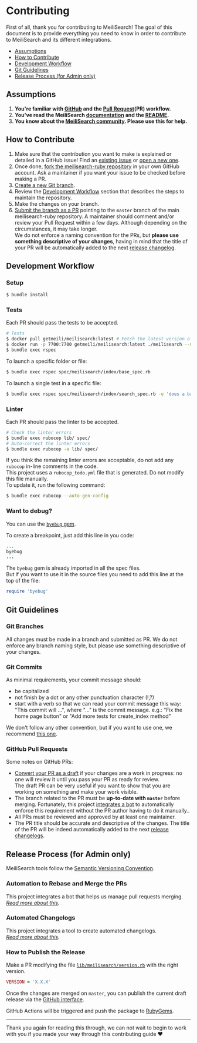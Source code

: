 # Contributing

First of all, thank you for contributing to MeiliSearch! The goal of this document is to provide everything you need to know in order to contribute to MeiliSearch and its different integrations.

<!-- MarkdownTOC autolink="true" style="ordered" indent="   " -->

- [Assumptions](#assumptions)
- [How to Contribute](#how-to-contribute)
- [Development Workflow](#development-workflow)
- [Git Guidelines](#git-guidelines)
- [Release Process (for Admin only)](#release-process-for-admin-only)

<!-- /MarkdownTOC -->

## Assumptions

1. **You're familiar with [GitHub](https://github.com) and the [Pull Request](https://help.github.com/en/github/collaborating-with-issues-and-pull-requests/about-pull-requests)(PR) workflow.**
2. **You've read the MeiliSearch [documentation](https://docs.meilisearch.com) and the [README](/README.md).**
3. **You know about the [MeiliSearch community](https://docs.meilisearch.com/resources/contact.html). Please use this for help.**

## How to Contribute

1. Make sure that the contribution you want to make is explained or detailed in a GitHub issue! Find an [existing issue](https://github.com/meilisearch/meilisearch-ruby/issues/) or [open a new one](https://github.com/meilisearch/meilisearch-ruby/issues/new).
2. Once done, [fork the meilisearch-ruby repository](https://help.github.com/en/github/getting-started-with-github/fork-a-repo) in your own GitHub account. Ask a maintainer if you want your issue to be checked before making a PR.
3. [Create a new Git branch](https://help.github.com/en/github/collaborating-with-issues-and-pull-requests/creating-and-deleting-branches-within-your-repository).
4. Review the [Development Workflow](#workflow) section that describes the steps to maintain the repository.
5. Make the changes on your branch.
6. [Submit the branch as a PR](https://help.github.com/en/github/collaborating-with-issues-and-pull-requests/creating-a-pull-request-from-a-fork) pointing to the `master` branch of the main meilisearch-ruby repository. A maintainer should comment and/or review your Pull Request within a few days. Although depending on the circumstances, it may take longer.<br>
 We do not enforce a naming convention for the PRs, but **please use something descriptive of your changes**, having in mind that the title of your PR will be automatically added to the next [release changelog](https://github.com/meilisearch/meilisearch-ruby/releases/).

## Development Workflow

### Setup

```bash
$ bundle install
```

### Tests

Each PR should pass the tests to be accepted.

```bash
# Tests
$ docker pull getmeili/meilisearch:latest # Fetch the latest version of MeiliSearch image from Docker Hub
$ docker run -p 7700:7700 getmeili/meilisearch:latest ./meilisearch --master-key=masterKey --no-analytics=true
$ bundle exec rspec
```

To launch a specific folder or file:

```bash
$ bundle exec rspec spec/meilisearch/index/base_spec.rb
```

To launch a single test in a specific file:

```bash
$ bundle exec rspec spec/meilisearch/index/search_spec.rb -e 'does a basic search in index'
```

### Linter

Each PR should pass the linter to be accepted.

```bash
# Check the linter errors
$ bundle exec rubocop lib/ spec/
# Auto-correct the linter errors
$ bundle exec rubocop -a lib/ spec/
```

If you think the remaining linter errors are acceptable, do not add any `rubocop` in-line comments in the code.<br>
This project uses a `rubocop_todo.yml` file that is generated. Do not modify this file manually.<br>
To update it, run the following command:

```bash
$ bundle exec rubocop --auto-gen-config
```

### Want to debug?

You can use the [`byebug` gem](https://github.com/deivid-rodriguez/byebug).

To create a breakpoint, just add this line in you code:

```ruby
...
byebug
...
```

The `byebug` gem is already imported in all the spec files.<br>
But if you want to use it in the source files you need to add this line at the top of the file:

```ruby
require 'byebug'
```

## Git Guidelines

### Git Branches

All changes must be made in a branch and submitted as PR.
We do not enforce any branch naming style, but please use something descriptive of your changes.

### Git Commits

As minimal requirements, your commit message should:
- be capitalized
- not finish by a dot or any other punctuation character (!,?)
- start with a verb so that we can read your commit message this way: "This commit will ...", where "..." is the commit message.
  e.g.: "Fix the home page button" or "Add more tests for create_index method"

We don't follow any other convention, but if you want to use one, we recommend [this one](https://chris.beams.io/posts/git-commit/).

### GitHub Pull Requests

Some notes on GitHub PRs:

- [Convert your PR as a draft](https://help.github.com/en/github/collaborating-with-issues-and-pull-requests/changing-the-stage-of-a-pull-request) if your changes are a work in progress: no one will review it until you pass your PR as ready for review.<br>
  The draft PR can be very useful if you want to show that you are working on something and make your work visible.
- The branch related to the PR must be **up-to-date with `master`** before merging. Fortunately, this project [integrates a bot](https://github.com/meilisearch/integration-guides/blob/master/guides/bors.md) to automatically enforce this requirement without the PR author having to do it manually..
- All PRs must be reviewed and approved by at least one maintainer.
- The PR title should be accurate and descriptive of the changes. The title of the PR will be indeed automatically added to the next [release changelogs](https://github.com/meilisearch/meilisearch-python/releases/).

## Release Process (for Admin only)

MeiliSearch tools follow the [Semantic Versioning Convention](https://semver.org/).

### Automation to Rebase and Merge the PRs

This project integrates a bot that helps us manage pull requests merging.<br>
_[Read more about this](https://github.com/meilisearch/integration-guides/blob/master/guides/bors.md)._

### Automated Changelogs

This project integrates a tool to create automated changelogs.<br>
_[Read more about this](https://github.com/meilisearch/integration-guides/blob/master/guides/release-drafter.md)._

### How to Publish the Release

Make a PR modifying the file [`lib/meilisearch/version.rb`](/lib/meilisearch/version.rb) with the right version.

```ruby
VERSION = 'X.X.X'
```

Once the changes are merged on `master`, you can publish the current draft release via the [GitHub interface](https://github.com/meilisearch/meilisearch-ruby/releases).

GitHub Actions will be triggered and push the package to [RubyGems](https://rubygems.org/gems/meilisearch).

<hr>

Thank you again for reading this through, we can not wait to begin to work with you if you made your way through this contributing guide ❤️

